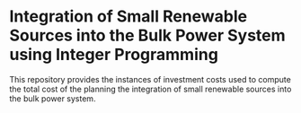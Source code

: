 # Integration of Small Renewable Sources into the Bulk Power System using Integer Programming
This repository provides the instances of investment costs used to compute the total cost of the planning the integration of small renewable sources into the bulk power system.
